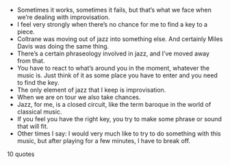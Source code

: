  - Sometimes it works, sometimes it fails, but that’s what we face when we’re dealing with improvisation.
 - I feel very strongly when there’s no chance for me to find a key to a piece.
 - Coltrane was moving out of jazz into something else. And certainly Miles Davis was doing the same thing.
 - There’s a certain phraseology involved in jazz, and I’ve moved away from that.
 - You have to react to what’s around you in the moment, whatever the music is. Just think of it as some place you have to enter and you need to find the key.
 - The only element of jazz that I keep is improvisation.
 - When we are on tour we also take chances.
 - Jazz, for me, is a closed circuit, like the term baroque in the world of classical music.
 - If you feel you have the right key, you try to make some phrase or sound that will fit.
 - Other times I say: I would very much like to try to do something with this music, but after playing for a few minutes, I have to break off.

10 quotes